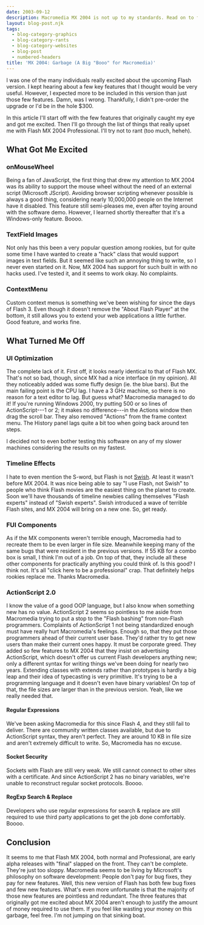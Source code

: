 ```yaml
---
date: 2003-09-12
description: Macromedia MX 2004 is not up to my standards. Read on to find out why.
layout: blog-post.njk
tags:
  - blog-category-graphics
  - blog-category-rants
  - blog-category-websites
  - blog-post
  - numbered-headers
title: 'MX 2004: Garbage (A Big "Booo" for Macromedia)'
---
```


I was one of the many individuals really excited about the upcoming Flash version. I kept hearing about a few key features that I thought would be very useful. However, I expected more to be included in this version than just those few features. Damn, was I wrong. Thankfully, I didn't pre-order the upgrade or I'd be in the hole $300. <!--more-->

In this article I'll start off with the few features that originally caught my eye and got me excited. Then I'll go through the list of things that really upset me with Flash MX 2004 Professional. I'll try not to rant (too much, heheh).

## What Got Me Excited

### onMouseWheel

Being a fan of JavaScript, the first thing that drew my attention to MX 2004 was its ability to support the mouse wheel without the need of an external script (Microsoft JScript). Avoiding browser scripting whenever possible is always a good thing, considering nearly 10,000,000 people on the Internet have it disabled. This feature still semi-pleases me, even after toying around with the software demo. However, I learned shortly thereafter that it's a Windows-only feature. Boooo.

### TextField Images

Not only has this been a very popular question among rookies, but for quite some time I have wanted to create a "hack" class that would support images in text fields. But it seemed like such an annoying thing to write, so I never even started on it. Now, MX 2004 has support for such built in with no hacks used. I've tested it, and it seems to work okay. No complaints.

### ContextMenu

Custom context menus is something we've been wishing for since the days of Flash 3. Even though it doesn't remove the "About Flash Player" at the bottom, it still allows you to extend your web applications a little further. Good feature, and works fine.

## What Turned Me Off

### UI Optimization

The complete lack of it. First off, it looks nearly identical to that of Flash MX. That's not so bad, though, since MX had a nice interface (in my opinion). All they noticeably added was some fluffy design (ie. the blue bars). But the main failing point is the CPU lag. I have a 3 GHz machine, so there is no reason for a text editor to lag. But guess what? Macromedia managed to do it! If you're running Windows 2000, try putting 500 or so lines of ActionScript---1 or 2; it makes no difference---in the Actions window then drag the scroll bar. They also removed "Actions" from the frame context menu. The History panel lags quite a bit too when going back around ten steps.

I decided not to even bother testing this software on any of my slower machines considering the results on my fastest.

### Timeline Effects

I hate to even mention the S-word, but Flash is not [Swish](http://www.swishzone.com/). At least it wasn't before MX 2004. It was nice being able to say "I use Flash, not Swish" to people who think Flash movies are the easiest thing on the planet to create. Soon we'll have thousands of timeline newbies calling themselves "Flash experts" instead of "Swish experts". Swish introduced a wave of terrible Flash sites, and MX 2004 will bring on a new one. So, get ready.

### FUI Components

As if the MX components weren't terrible enough, Macromedia had to recreate them to be even larger in file size. Meanwhile keeping many of the same bugs that were resident in the previous versions. If 55 KB for a combo box is small, I think I'm out of a job. On top of that, they include all these other components for practically anything you could think of. Is this good? I think not. It's all "click here to be a professional" crap. That definitely helps rookies replace me. Thanks Macromedia.

### ActionScript 2.0

I know the value of a good OOP language, but I also know when something new has no value. ActionScript 2 seems so pointless to me aside from Macromedia trying to put a stop to the "Flash bashing" from non-Flash programmers. Complaints of ActionScript 1 not being standardized enough must have really hurt Macromedia's feelings. Enough so, that they put those programmers ahead of their current user base. They'd rather try to get new users than make their current ones happy. It must be corporate greed. They added so few features to MX 2004 that they insist on advertising ActionScript, which doesn't offer us current Flash developers anything new; only a different syntax for writing things we've been doing for nearly two years. Extending classes with extends rather than prototypes is hardly a big leap and their idea of typecasting is very primitive. It's trying to be a programming language and it doesn't even have binary variables! On top of that, the file sizes are larger than in the previous version. Yeah, like we really needed that.

#### Regular Expressions

We've been asking Macromedia for this since Flash 4, and they still fail to deliver. There are community written classes available, but due to ActionScript syntax, they aren't perfect. They are around 10 KB in file size and aren't extremely difficult to write. So, Macromedia has no excuse.

#### Socket Security

Sockets with Flash are still very weak. We still cannot connect to other sites with a certificate. And since ActionScript 2 has no binary variables, we're unable to reconstruct regular socket protocols. Boooo.

#### RegExp Search & Replace

Developers who use regular expressions for search & replace are still required to use third party applications to get the job done comfortably. Boooo.

## Conclusion

It seems to me that Flash MX 2004, both normal and Professional, are early alpha releases with "final" slapped on the front. They can't be complete. They're just too sloppy. Macromedia seems to be living by Microsoft's philosophy on software development: People don't pay for bug fixes, they pay for new features. Well, this new version of Flash has both few bug fixes and few new features. What's even more unfortunate is that the majority of those new features are pointless and redundant. The three features that originally got me excited about MX 2004 aren't enough to justify the amount of money required to use them. If you feel like wasting your money on this garbage, feel free. I'm not jumping on that sinking boat.
